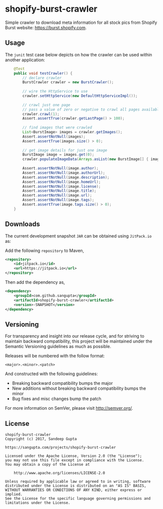 # shopify-burst-crawler

Simple crawler to download meta information for all stock pics from Shopify Burst 
website: https://burst.shopify.com.

## Usage

The `junit` test case below depicts on how the crawler can be used within another
application:

```java
    @Test
    public void testCrawler() {
        // declare crawler
        BurstCrawler crawler = new BurstCrawler();
        
        // wire the HttpService to use
        crawler.setHttpService(new DefaultHttpServiceImpl());
        
        // crawl just one page
        // pass a value of zero or negative to crawl all pages available
        crawler.crawl(1);
        Assert.assertTrue(crawler.getLastPage() > 100);
        
        // find images that were crawled
        List<BurstImage> images = crawler.getImages();
        Assert.assertNotNull(images);
        Assert.assertTrue(images.size() > 0);
        
        // get image details for just one image
        BurstImage image = images.get(0);
        crawler.populateImageData(Arrays.asList(new BurstImage[] { image }));
        
        Assert.assertNotNull(image.author);
        Assert.assertNotNull(image.authorUrl);
        Assert.assertNotNull(image.description);
        Assert.assertNotNull(image.homeUrl);
        Assert.assertNotNull(image.license);
        Assert.assertNotNull(image.title);
        Assert.assertNotNull(image.url);
        Assert.assertNotNull(image.tags);
        Assert.assertTrue(image.tags.size() > 0);        
    }
```

## Downloads

The current development snapshot `JAR` can be obtained using `JitPack.io` as:

Add the following `repository` to Maven,

```xml
<repository>
	<id>jitpack.io</id>
	<url>https://jitpack.io</url>
</repository>
```

Then add the dependency as,

```xml
<dependency>
    <groupId>com.github.sangupta</groupId>
    <artifactId>shopify-burst-crawler</artifactId>
    <version>-SNAPSHOT</version>
</dependency>
```

## Versioning

For transparency and insight into our release cycle, and for striving to maintain backward compatibility, 
this project will be maintained under the Semantic Versioning guidelines as much as possible.

Releases will be numbered with the follow format:

`<major>.<minor>.<patch>`

And constructed with the following guidelines:

* Breaking backward compatibility bumps the major
* New additions without breaking backward compatibility bumps the minor
* Bug fixes and misc changes bump the patch

For more information on SemVer, please visit http://semver.org/.

## License
	
```
shopify-burst-crawler
Copyright (c) 2017, Sandeep Gupta

https://sangupta.com/projects/shopify-burst-crawler

Licensed under the Apache License, Version 2.0 (the "License");
you may not use this file except in compliance with the License.
You may obtain a copy of the License at

	http://www.apache.org/licenses/LICENSE-2.0

Unless required by applicable law or agreed to in writing, software
distributed under the License is distributed on an "AS IS" BASIS,
WITHOUT WARRANTIES OR CONDITIONS OF ANY KIND, either express or implied.
See the License for the specific language governing permissions and
limitations under the License.
```

